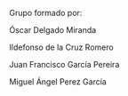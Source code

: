 Grupo formado por:

Óscar Delgado Miranda

Ildefonso de la Cruz Romero

Juan Francisco García Pereira

Miguel Ángel Perez García
